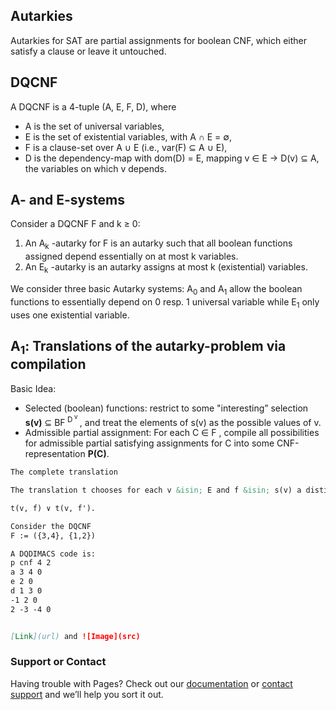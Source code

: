 ## Autarkies
Autarkies for SAT are partial assignments for boolean CNF, which either satisfy a clause or leave it untouched.
 
## DQCNF 
A DQCNF is a 4-tuple (A, E, F, D), where
 - A is the set of universal variables,
 - E is the set of existential variables, with A &#8745; E = &empty;,
 - F is a clause-set over A &cup; E (i.e., var(F) &sube; A &cup; E),
  - D is the dependency-map with dom(D) = E, mapping v &isin; E  &rarr; D(v) &sube; A, the variables on which v depends.

## A- and E-systems

Consider a DQCNF F and k ≥ 0:
1. An A<sub>k</sub> -autarky for F is an autarky such that all boolean functions assigned
depend essentially on at most k variables.
2. An E<sub>k</sub> -autarky is an autarky assigns at most k (existential) variables.

We consider three basic Autarky systems:
A<sub>0</sub> and A<sub>1</sub> allow the boolean functions to essentially depend on 0 resp. 1 universal variable
while E<sub>1</sub> only uses one existential variable.

##  A<sub>1</sub>: Translations of the autarky-problem via compilation

Basic Idea: 
 -  Selected (boolean) functions: restrict to some "interesting” selection **s(v)** &sube; BF<sup> D<sup> v</sup> </sup>, and treat the elements of s(v) as the possible values of v. 
 - Admissible partial assignment: For each C &isin; F , compile all possibilities for admissible partial satisfying
assignments for C into some CNF-representation **P(C)**.


```markdown 
The complete translation

The translation t chooses for each v &isin; E and f &isin; s(v) a distinct new bf-variable t(v,f) &isin; VA

t(v, f) ∨ t(v, f').

```

```markdown
Consider the DQCNF 
F := ({3,4}, {1,2})

A DQDIMACS code is:
p cnf 4 2
a 3 4 0
e 2 0
d 1 3 0
-1 2 0
2 -3 -4 0


[Link](url) and ![Image](src)
```

### Support or Contact

Having trouble with Pages? Check out our [documentation](https://help.github.com/categories/github-pages-basics/) or [contact support](https://github.com/contact) and we’ll help you sort it out.
